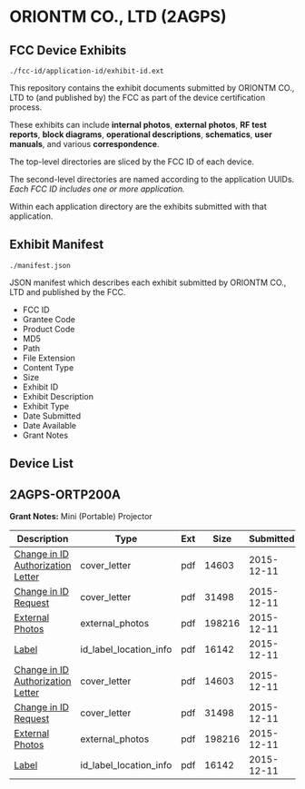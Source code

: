 # ORIONTM CO., LTD (2AGPS)
## FCC Device Exhibits

```
./fcc-id/application-id/exhibit-id.ext
```

This repository contains the exhibit documents submitted by ORIONTM CO., LTD to (and published by) the FCC as part of the device certification process.

These exhibits can include **internal photos**, **external photos**, **RF test reports**, **block diagrams**, **operational descriptions**, **schematics**, **user manuals**, and various **correspondence**.

The top-level directories are sliced by the FCC ID of each device.

The second-level directories are named according to the application UUIDs. *Each FCC ID includes one or more application.*

Within each application directory are the exhibits submitted with that application. 

## Exhibit Manifest

```
./manifest.json
```

JSON manifest which describes each exhibit submitted by ORIONTM CO., LTD and published by the FCC.

- FCC ID
- Grantee Code
- Product Code
- MD5
- Path
- File Extension
- Content Type
- Size
- Exhibit ID
- Exhibit Description
- Exhibit Type
- Date Submitted
- Date Available
- Grant Notes

## Device List
## 2AGPS-ORTP200A
**Grant Notes:** Mini (Portable) Projector

| Description | Type | Ext | Size | Submitted | Available |
| ----------- | ---- | --- | ---- | --------- | --------- |
| [Change in ID Authorization Letter](2AGPS-ORTP200A/a51f3509dc15e80a7906c10ecc914e23/2838864.pdf) | cover_letter | pdf | 14603 | 2015-12-11 | 2015-12-11 |
| [Change in ID Request](2AGPS-ORTP200A/a51f3509dc15e80a7906c10ecc914e23/2838865.pdf) | cover_letter | pdf | 31498 | 2015-12-11 | 2015-12-11 |
| [External Photos](2AGPS-ORTP200A/a51f3509dc15e80a7906c10ecc914e23/2838866.pdf) | external_photos | pdf | 198216 | 2015-12-11 | 2015-12-11 |
| [Label](2AGPS-ORTP200A/a51f3509dc15e80a7906c10ecc914e23/2838867.pdf) | id_label_location_info | pdf | 16142 | 2015-12-11 | 2015-12-11 |
| [Change in ID Authorization Letter](2AGPS-ORTP200A/3353c9a1b341855f6dc7080cb2ea8445/2838864.pdf) | cover_letter | pdf | 14603 | 2015-12-11 | 2015-12-11 |
| [Change in ID Request](2AGPS-ORTP200A/3353c9a1b341855f6dc7080cb2ea8445/2838865.pdf) | cover_letter | pdf | 31498 | 2015-12-11 | 2015-12-11 |
| [External Photos](2AGPS-ORTP200A/3353c9a1b341855f6dc7080cb2ea8445/2838866.pdf) | external_photos | pdf | 198216 | 2015-12-11 | 2015-12-11 |
| [Label](2AGPS-ORTP200A/3353c9a1b341855f6dc7080cb2ea8445/2838867.pdf) | id_label_location_info | pdf | 16142 | 2015-12-11 | 2015-12-11 |
